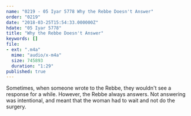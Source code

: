 ```yaml
---
name: "0219 - 05 Iyar 5778 Why the Rebbe Doesn't Answer"
order: "0219"
date: "2018-03-25T15:54:33.000000Z"
hdate: "05 Iyar 5778"
title: "Why the Rebbe Doesn't Answer"
keywords: []
file:
- ext: ".m4a"
  mime: "audio/x-m4a"
  size: 745893
  duration: "1:29"
published: true
---
```

Sometimes, when someone wrote to the Rebbe, they wouldn't see a response for a while. However, the Rebbe always answers. Not answering was intentional, and meant that the woman had to wait and not do the surgery.

